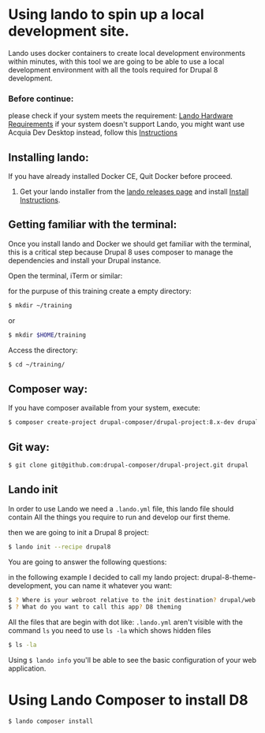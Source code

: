# Using lando to spin up a local development site.

Lando uses docker containers to create local development environments within minutes, with this tool we are going to be able to use a local development environment with all the tools required for Drupal 8 development.

### Before continue:

please check if your system meets the requirement: [Lando Hardware Requirements](https://docs.devwithlando.io/installation/system-requirements.html) if your system doesn't support Lando, you might want use Acquia Dev Desktop instead, follow this [Instructions](https://docs.google.com/document/d/1KflNYF_HaTsbwQc0SEaeTBwNvvNm26Qxay2pAR17vwE/edit)

## Installing lando:

If you have already installed Docker CE, Quit Docker before proceed.

  1. Get your lando installer from the [lando releases page](https://github.com/lando/lando/releases) and install [Install Instructions](https://docs.devwithlando.io/installation/installing.html).
  
## Getting familiar with the terminal:

Once you install lando and Docker we should get familiar with the terminal, this is a critical step because Drupal 8 uses composer to manage the dependencies and install your Drupal instance.

Open the terminal, iTerm or similar:

for the purpuse of this training create a empty directory:

```bash
$ mkdir ~/training
```
or
```bash
$ mkdir $HOME/training
```

Access the directory:

```bash
$ cd ~/training/
```

## Composer way:

If you have composer available from your system, execute:

```bash
$ composer create-project drupal-composer/drupal-project:8.x-dev drupal --stability dev --no-interaction
```

## Git way:

```bash
$ git clone git@github.com:drupal-composer/drupal-project.git drupal
```
## Lando init

In order to use Lando we need a `.lando.yml` file, this lando file should contain All the things you require to run and develop our first theme.

then we are going to init a Drupal 8 project:

```bash
$ lando init --recipe drupal8
```
You are going to answer the following questions:

in the following example I decided to call my lando project: drupal-8-theme-development, you can name it whatever you want:

```bash
$ ? Where is your webroot relative to the init destination? drupal/web
$ ? What do you want to call this app? D8 theming
```

All the files that are begin with dot like: `.lando.yml` aren't visible with the command `ls`
you need to use `ls -la` which shows hidden files

```bash
$ ls -la
```

Using `$ lando info` you'll be able to see the basic configuration of your web application.

# Using Lando Composer to install D8

```bash
$ lando composer install
```






  
  
  
